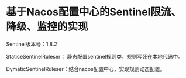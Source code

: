 # 基于Nacos配置中心的Sentinel限流、降级、监控的实现

Sentinel版本号：1.8.2

StaticeSentinelRuleser： 静态配置sentinel规则类，规则写死在本地代码中。

DymaticSentinelRuleser：结合nacos配置中心，实现规则动态配置。






